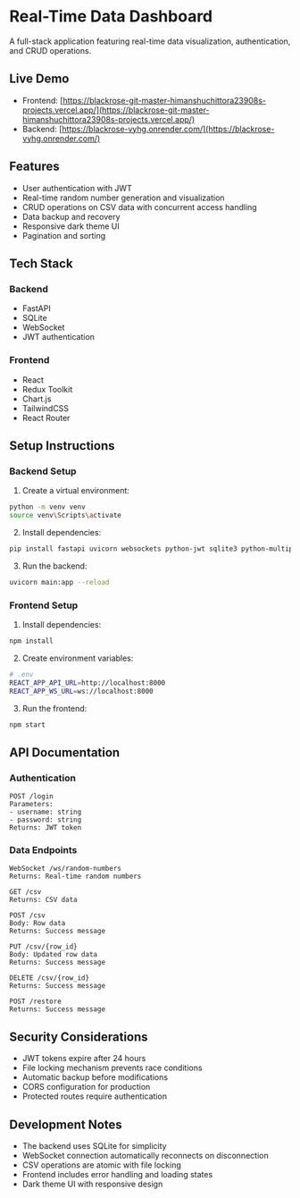 # Real-Time Data Dashboard

A full-stack application featuring real-time data visualization, authentication, and CRUD operations.

## Live Demo

- Frontend: [https://blackrose-git-master-himanshuchittora23908s-projects.vercel.app/](https://blackrose-git-master-himanshuchittora23908s-projects.vercel.app/)
- Backend: [https://blackrose-vyhg.onrender.com/](https://blackrose-vyhg.onrender.com/)

## Features

- User authentication with JWT
- Real-time random number generation and visualization
- CRUD operations on CSV data with concurrent access handling
- Data backup and recovery
- Responsive dark theme UI
- Pagination and sorting

## Tech Stack

### Backend

- FastAPI
- SQLite
- WebSocket
- JWT authentication

### Frontend

- React
- Redux Toolkit
- Chart.js
- TailwindCSS
- React Router

## Setup Instructions

### Backend Setup

1. Create a virtual environment:

```bash
python -m venv venv
source venv\Scripts\activate
```

2. Install dependencies:

```bash
pip install fastapi uvicorn websockets python-jwt sqlite3 python-multipart
```

3. Run the backend:

```bash
uvicorn main:app --reload
```

### Frontend Setup

1. Install dependencies:

```bash
npm install
```

2. Create environment variables:

```bash
# .env
REACT_APP_API_URL=http://localhost:8000
REACT_APP_WS_URL=ws://localhost:8000
```

3. Run the frontend:

```bash
npm start
```

## API Documentation

### Authentication

```
POST /login
Parameters:
- username: string
- password: string
Returns: JWT token
```

### Data Endpoints

```
WebSocket /ws/random-numbers
Returns: Real-time random numbers

GET /csv
Returns: CSV data

POST /csv
Body: Row data
Returns: Success message

PUT /csv/{row_id}
Body: Updated row data
Returns: Success message

DELETE /csv/{row_id}
Returns: Success message

POST /restore
Returns: Success message
```

## Security Considerations

- JWT tokens expire after 24 hours
- File locking mechanism prevents race conditions
- Automatic backup before modifications
- CORS configuration for production
- Protected routes require authentication

## Development Notes

- The backend uses SQLite for simplicity
- WebSocket connection automatically reconnects on disconnection
- CSV operations are atomic with file locking
- Frontend includes error handling and loading states
- Dark theme UI with responsive design
